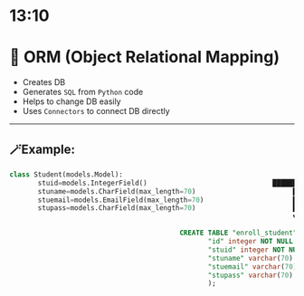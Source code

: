 # 13:10

# 🎯 ORM (Object Relational Mapping)
- Creates DB
- Generates `SQL` from `Python` code
- Helps to change DB easily
- Uses `Connectors` to connect DB directly

----------------------------------------------------------------------

## 🪄Example:
```py
class Student(models.Model):
       stuid=models.IntegerField()                               ██████
       stuname=models.CharField(max_length=70)                        █
       stuemail=models.EmailField(max_length=70)                      █     (converting `Python` class into SQL)
       stupass=models.CharField(max_length=70)                        █
                                                                      ▼
```
```sql
                                          CREATE TABLE "enroll_student" (
                                                 "id" integer NOT NULL PRIMARY KEY AUTOINCREMENT,
                                                 "stuid" integer NOT NULL,
                                                 "stuname" varchar(70) NOT NULL,
                                                 "stuemail" varchar(70) NOT NULL,
                                                 "stupass" varchar(70) NOT NULL
                                                 ); 
```
